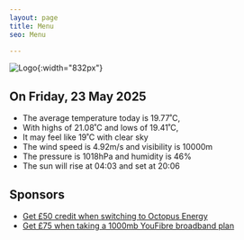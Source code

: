 ```yaml
---
layout: page
title: Menu
seo: Menu

---
```


![Logo](/images/logo.jpg){:width="832px"}

<!-- weather_marker starts -->
## On Friday, 23 May 2025

- The average temperature today is 19.77˚C,
- With highs of 21.08˚C and lows of 19.41˚C,
- It may feel like 19˚C with clear sky
- The wind speed is 4.92m/s and visibility is 10000m
- The pressure is 1018hPa and humidity is 46%
- The sun will rise at 04:03 and set at 20:06

<!-- weather_marker ends -->

## Sponsors

- [Get £50 credit when switching to Octopus Energy](https://bit.ly/3oD1nnS)
- [Get £75 when taking a 1000mb YouFibre broadband plan](https://aklam.io/91zWhU?)
